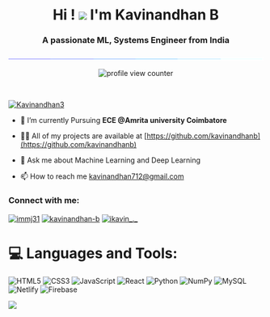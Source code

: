 <h1 align="center"> Hi ! <img width="4%" src="https://user-images.githubusercontent.com/18350557/176309783-0785949b-9127-417c-8b55-ab5a4333674e.gif"> I'm Kavinandhan B</h1>

<h3 align="center">A passionate ML, Systems Engineer from India</h3>

<img  src="assests/borderseperator.gif">

<p align="center">
    <img src="https://komarev.com/ghpvc/?username=KavinandhanB&color=0079fa&style=flat-square&label=PROFILE+VIEWS" alt="profile view counter">
</p> <br>

<p align="left"> <a href="https://twitter.com/Kavinandhan3" target="blank"><img src="https://img.shields.io/twitter/follow/Kavinandhan3?logo=twitter&style=for-the-badge" alt="Kavinandhan3" /></a> </p>

- 🌱 I’m currently Pursuing **ECE @Amrita university Coimbatore**

- 👨‍💻 All of my projects are available at [https://github.com/kavinandhanb](https://github.com/kavinandhanb)

- 💬 Ask me about Machine Learning and Deep Learning

- 📫 How to reach me kavinandhan712@gmail.com

<h3 align="left">Connect with me:</h3>
<p align="left">
<a href="https://twitter.com/Kavinandhan3" target="blank"><img align="center" src="https://raw.githubusercontent.com/rahuldkjain/github-profile-readme-generator/master/src/images/icons/Social/twitter.svg" alt="immj31" height="30" width="40" /></a>
<a href="https://www.linkedin.com/in/kavinandhanb" target="blank"><img align="center" src="https://raw.githubusercontent.com/rahuldkjain/github-profile-readme-generator/master/src/images/icons/Social/linked-in-alt.svg" alt="kavinandhan-b" height="30" width="40" /></a>
<a href="https://instagram.com/ikavin_._" target="blank"><img align="center" src="https://raw.githubusercontent.com/rahuldkjain/github-profile-readme-generator/master/src/images/icons/Social/instagram.svg" alt="ikavin_._" height="30" width="40" /></a>
</p>

# 💻 Languages and Tools:
![HTML5](https://img.shields.io/badge/html5-%23E34F26.svg?style=for-the-badge&logo=html5&logoColor=white) ![CSS3](https://img.shields.io/badge/css3-%231572B6.svg?style=for-the-badge&logo=css3&logoColor=white) ![JavaScript](https://img.shields.io/badge/javascript-%23323330.svg?style=for-the-badge&logo=javascript&logoColor=%23F7DF1E) ![React](https://img.shields.io/badge/react-%2320232a.svg?style=for-the-badge&logo=react&logoColor=%2361DAFB) ![Python](https://img.shields.io/badge/python-3670A0?style=for-the-badge&logo=python&logoColor=ffdd54) ![NumPy](https://img.shields.io/badge/numpy-%23013243.svg?style=for-the-badge&logo=numpy&logoColor=white) ![MySQL](https://img.shields.io/badge/mysql-%2300f.svg?style=for-the-badge&logo=mysql&logoColor=white) ![Netlify](https://img.shields.io/badge/netlify-%23000000.svg?style=for-the-badge&logo=netlify&logoColor=#00C7B7) ![Firebase](https://img.shields.io/badge/firebase-%23039BE5.svg?style=for-the-badge&logo=firebase)

![](https://github-readme-stats.vercel.app/api/top-langs/?username=KavinandhanB&theme=dark&hide_border=false&include_all_commits=false&count_private=true&layout=compact)


